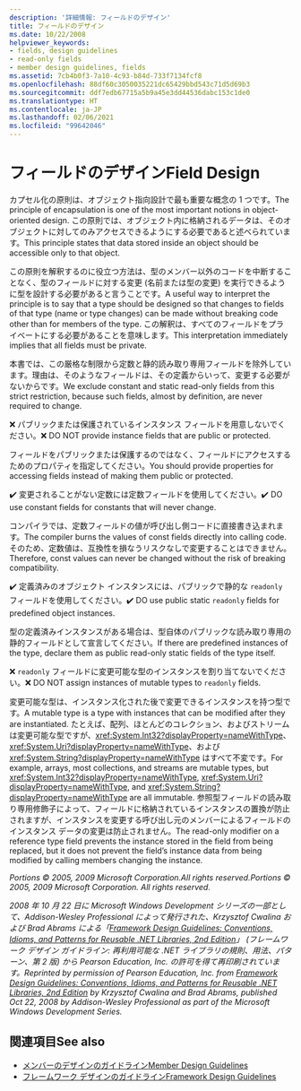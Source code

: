 ```yaml
---
description: '詳細情報: フィールドのデザイン'
title: フィールドのデザイン
ms.date: 10/22/2008
helpviewer_keywords:
- fields, design guidelines
- read-only fields
- member design guidelines, fields
ms.assetid: 7cb4b0f3-7a10-4c93-b84d-733f7134fcf8
ms.openlocfilehash: 88df60c3050035221dc65429bbd543c71d5d69b3
ms.sourcegitcommit: ddf7edb67715a5b9a45e3dd44536dabc153c1de0
ms.translationtype: HT
ms.contentlocale: ja-JP
ms.lasthandoff: 02/06/2021
ms.locfileid: "99642046"
---
```

# <a name="field-design"></a><span data-ttu-id="df8d0-103">フィールドのデザイン</span><span class="sxs-lookup"><span data-stu-id="df8d0-103">Field Design</span></span>

<span data-ttu-id="df8d0-104">カプセル化の原則は、オブジェクト指向設計で最も重要な概念の 1 つです。</span><span class="sxs-lookup"><span data-stu-id="df8d0-104">The principle of encapsulation is one of the most important notions in object-oriented design.</span></span> <span data-ttu-id="df8d0-105">この原則では、オブジェクト内に格納されるデータは、そのオブジェクトに対してのみアクセスできるようにする必要であると述べられています。</span><span class="sxs-lookup"><span data-stu-id="df8d0-105">This principle states that data stored inside an object should be accessible only to that object.</span></span>

 <span data-ttu-id="df8d0-106">この原則を解釈するのに役立つ方法は、型のメンバー以外のコードを中断することなく、型のフィールドに対する変更 (名前または型の変更) を実行できるように型を設計する必要があると言うことです。</span><span class="sxs-lookup"><span data-stu-id="df8d0-106">A useful way to interpret the principle is to say that a type should be designed so that changes to fields of that type (name or type changes) can be made without breaking code other than for members of the type.</span></span> <span data-ttu-id="df8d0-107">この解釈は、すべてのフィールドをプライベートにする必要があることを意味します。</span><span class="sxs-lookup"><span data-stu-id="df8d0-107">This interpretation immediately implies that all fields must be private.</span></span>

 <span data-ttu-id="df8d0-108">本書では、この厳格な制限から定数と静的読み取り専用フィールドを除外しています。理由は、そのようなフィールドは、その定義からいって、変更する必要がないからです。</span><span class="sxs-lookup"><span data-stu-id="df8d0-108">We exclude constant and static read-only fields from this strict restriction, because such fields, almost by definition, are never required to change.</span></span>

 <span data-ttu-id="df8d0-109">❌ パブリックまたは保護されているインスタンス フィールドを用意しないでください。</span><span class="sxs-lookup"><span data-stu-id="df8d0-109">❌ DO NOT provide instance fields that are public or protected.</span></span>

 <span data-ttu-id="df8d0-110">フィールドをパブリックまたは保護するのではなく、フィールドにアクセスするためのプロパティを指定してください。</span><span class="sxs-lookup"><span data-stu-id="df8d0-110">You should provide properties for accessing fields instead of making them public or protected.</span></span>

 <span data-ttu-id="df8d0-111">✔️ 変更されることがない定数には定数フィールドを使用してください。</span><span class="sxs-lookup"><span data-stu-id="df8d0-111">✔️ DO use constant fields for constants that will never change.</span></span>

 <span data-ttu-id="df8d0-112">コンパイラでは、定数フィールドの値が呼び出し側コードに直接書き込まれます。</span><span class="sxs-lookup"><span data-stu-id="df8d0-112">The compiler burns the values of const fields directly into calling code.</span></span> <span data-ttu-id="df8d0-113">そのため、定数値は、互換性を損なうリスクなしで変更することはできません。</span><span class="sxs-lookup"><span data-stu-id="df8d0-113">Therefore, const values can never be changed without the risk of breaking compatibility.</span></span>

 <span data-ttu-id="df8d0-114">✔️ 定義済みのオブジェクト インスタンスには、パブリックで静的な `readonly` フィールドを使用してください。</span><span class="sxs-lookup"><span data-stu-id="df8d0-114">✔️ DO use public static `readonly` fields for predefined object instances.</span></span>

 <span data-ttu-id="df8d0-115">型の定義済みインスタンスがある場合は、型自体のパブリックな読み取り専用の静的フィールドとして宣言してください。</span><span class="sxs-lookup"><span data-stu-id="df8d0-115">If there are predefined instances of the type, declare them as public read-only static fields of the type itself.</span></span>

 <span data-ttu-id="df8d0-116">❌ `readonly` フィールドに変更可能な型のインスタンスを割り当てないでください。</span><span class="sxs-lookup"><span data-stu-id="df8d0-116">❌ DO NOT assign instances of mutable types to `readonly` fields.</span></span>

 <span data-ttu-id="df8d0-117">変更可能な型は、インスタンス化された後で変更できるインスタンスを持つ型です。</span><span class="sxs-lookup"><span data-stu-id="df8d0-117">A mutable type is a type with instances that can be modified after they are instantiated.</span></span> <span data-ttu-id="df8d0-118">たとえば、配列、ほとんどのコレクション、およびストリームは変更可能な型ですが、<xref:System.Int32?displayProperty=nameWithType>、<xref:System.Uri?displayProperty=nameWithType>、および <xref:System.String?displayProperty=nameWithType> はすべて不変です。</span><span class="sxs-lookup"><span data-stu-id="df8d0-118">For example, arrays, most collections, and streams are mutable types, but <xref:System.Int32?displayProperty=nameWithType>, <xref:System.Uri?displayProperty=nameWithType>, and <xref:System.String?displayProperty=nameWithType> are all immutable.</span></span> <span data-ttu-id="df8d0-119">参照型フィールドの読み取り専用修飾子によって、フィールドに格納されているインスタンスの置換が防止されますが、インスタンスを変更する呼び出し元のメンバーによるフィールドのインスタンス データの変更は防止されません。</span><span class="sxs-lookup"><span data-stu-id="df8d0-119">The read-only modifier on a reference type field prevents the instance stored in the field from being replaced, but it does not prevent the field’s instance data from being modified by calling members changing the instance.</span></span>

 <span data-ttu-id="df8d0-120">*Portions © 2005, 2009 Microsoft Corporation.All rights reserved.*</span><span class="sxs-lookup"><span data-stu-id="df8d0-120">*Portions © 2005, 2009 Microsoft Corporation. All rights reserved.*</span></span>

 <span data-ttu-id="df8d0-121">*2008 年 10 月 22 日に Microsoft Windows Development シリーズの一部として、Addison-Wesley Professional によって発行された、Krzysztof Cwalina および Brad Abrams による「[Framework Design Guidelines: Conventions, Idioms, and Patterns for Reusable .NET Libraries, 2nd Edition](https://www.informit.com/store/framework-design-guidelines-conventions-idioms-and-9780321545619)」 (フレームワーク デザイン ガイドライン: 再利用可能な .NET ライブラリの規則、用法、パターン、第 2 版) から Pearson Education, Inc. の許可を得て再印刷されています。*</span><span class="sxs-lookup"><span data-stu-id="df8d0-121">*Reprinted by permission of Pearson Education, Inc. from [Framework Design Guidelines: Conventions, Idioms, and Patterns for Reusable .NET Libraries, 2nd Edition](https://www.informit.com/store/framework-design-guidelines-conventions-idioms-and-9780321545619) by Krzysztof Cwalina and Brad Abrams, published Oct 22, 2008 by Addison-Wesley Professional as part of the Microsoft Windows Development Series.*</span></span>

## <a name="see-also"></a><span data-ttu-id="df8d0-122">関連項目</span><span class="sxs-lookup"><span data-stu-id="df8d0-122">See also</span></span>

- [<span data-ttu-id="df8d0-123">メンバーのデザインのガイドライン</span><span class="sxs-lookup"><span data-stu-id="df8d0-123">Member Design Guidelines</span></span>](member.md)
- [<span data-ttu-id="df8d0-124">フレームワーク デザインのガイドライン</span><span class="sxs-lookup"><span data-stu-id="df8d0-124">Framework Design Guidelines</span></span>](index.md)

